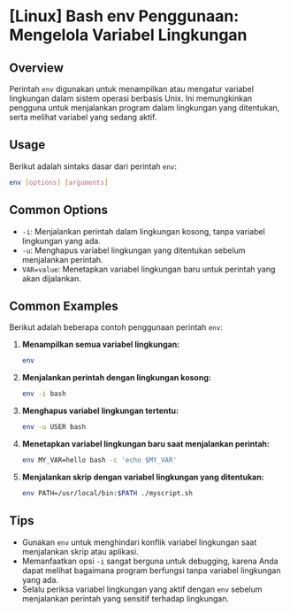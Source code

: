# [Linux] Bash env Penggunaan: Mengelola Variabel Lingkungan

## Overview
Perintah `env` digunakan untuk menampilkan atau mengatur variabel lingkungan dalam sistem operasi berbasis Unix. Ini memungkinkan pengguna untuk menjalankan program dalam lingkungan yang ditentukan, serta melihat variabel yang sedang aktif.

## Usage
Berikut adalah sintaks dasar dari perintah `env`:

```bash
env [options] [arguments]
```

## Common Options
- `-i`: Menjalankan perintah dalam lingkungan kosong, tanpa variabel lingkungan yang ada.
- `-u`: Menghapus variabel lingkungan yang ditentukan sebelum menjalankan perintah.
- `VAR=value`: Menetapkan variabel lingkungan baru untuk perintah yang akan dijalankan.

## Common Examples
Berikut adalah beberapa contoh penggunaan perintah `env`:

1. **Menampilkan semua variabel lingkungan:**
   ```bash
   env
   ```

2. **Menjalankan perintah dengan lingkungan kosong:**
   ```bash
   env -i bash
   ```

3. **Menghapus variabel lingkungan tertentu:**
   ```bash
   env -u USER bash
   ```

4. **Menetapkan variabel lingkungan baru saat menjalankan perintah:**
   ```bash
   env MY_VAR=hello bash -c 'echo $MY_VAR'
   ```

5. **Menjalankan skrip dengan variabel lingkungan yang ditentukan:**
   ```bash
   env PATH=/usr/local/bin:$PATH ./myscript.sh
   ```

## Tips
- Gunakan `env` untuk menghindari konflik variabel lingkungan saat menjalankan skrip atau aplikasi.
- Memanfaatkan opsi `-i` sangat berguna untuk debugging, karena Anda dapat melihat bagaimana program berfungsi tanpa variabel lingkungan yang ada.
- Selalu periksa variabel lingkungan yang aktif dengan `env` sebelum menjalankan perintah yang sensitif terhadap lingkungan.